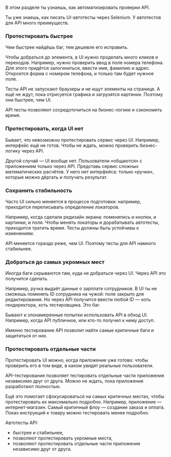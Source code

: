 В этом разделе ты узнаешь, как автоматизировать проверки API.

Ты уже знаешь, как писать UI-автотесты через Selenium. У автотестов для API много преимуществ.

### Протестировать быстрее

Чем быстрее найдёшь баг, тем дешевле его исправить.

Чтобы добраться до элемента, в UI нужно проделать много кликов и переходов. Например, нужно проверить ввод в поле номера телефона. Для этого придётся залогиниться, ввести имя, фамилию и адрес. Откроется форма с номером телефона, и только там будет нужное поле.

Тесты API не запускают браузеры и не ищут элементы на странице. А ещё не ждут, пока отрисуется графика и загрузятся картинки. Поэтому они быстрее, чем UI.

API тесты позволяют сосредоточиться на бизнес-логике и сэкономить время.

### Протестировать, когда UI нет

Бывает, что невозможно протестировать сервис через UI. Например, интерфейс ещё не готов. Чтобы не ждать, можно проверить бизнес-логику через API.

Другой случай — UI вообще нет. Пользователи «общаются» с приложением только через API. Представь сервис сложных математических расчётов. У него нет интерфейса: только «ручки», которые можно дёргать и получать результат.

### Сохранить стабильность

Часто UI сильно меняется в процессе подготовки: например, приходится переписывать определение локаторов.

Например, когда сделали редизайн экрана: поменялись и кнопки, и картинки, и поля. Чтобы менять локаторы и дорабатывать автотесты, приходится тратить время. Тесты должны быть устойчивы к изменениям.

API меняется гораздо реже, чем UI. Поэтому тесты для API намного стабильнее.
### Добраться до самых укромных мест

Иногда баги скрываются там, куда не добраться через UI. Через API это получится сделать.

Например, ручка выдаёт данные о зарплате сотрудников. В UI ты не сможешь поменять ID сотрудника на чужой: поле закрыто для редактирования. Но через API получится ввести любой ID — хоть гендиректора, хоть тестировщика. Это баг.

Бывают и злонамеренные попытки использовать API в обход UI. Например, когда API публичное, или кто-то получил к нему доступ.

Именно тестирование API позволит найти самые критичные баги и защититься от них.
### Протестировать отдельные части

Протестировать UI можно, когда приложение уже готово: чтобы проверить его в том виде, в каком увидят реальные пользователи.

API-тестирование позволяет тестировать отдельные части приложения независимо друг от друга. Можно не ждать, пока приложение разработают полностью.

Ещё это помогает сфокусироваться на самых критичных местах, чтобы протестировать их максимально подробно. Например, приложение — интернет-магазин. Самый критичный флоу — создание заказа и оплата. Показ инструкций к товару можно тестировать менее подробно.

Автотесты API:

- быстрее и стабильнее,
- позволяют протестировать укромные места,
- позволяют протестировать отдельные части приложения независимо друг от друга.